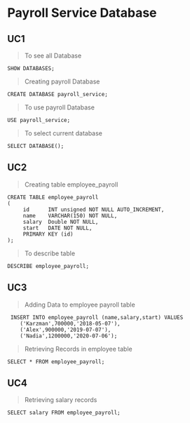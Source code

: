 # Payroll Service Database

## UC1

>To see all Database

`SHOW DATABASES;`

>Creating payroll Database

`CREATE DATABASE payroll_service;`

>To use payroll Database

`USE payroll_service;`

>To select current database

`SELECT DATABASE();`

## UC2 

> Creating table employee_payroll

```
CREATE TABLE employee_payroll
(
     id      INT unsigned NOT NULL AUTO_INCREMENT,
     name    VARCHAR(150) NOT NULL,
     salary  Double NOT NULL,
     start   DATE NOT NULL,
     PRIMARY KEY (id)
);

```

> To describe table

`DESCRIBE employee_payroll;`

## UC3

> Adding Data to employee payroll table

```
 INSERT INTO employee_payroll (name,salary,start) VALUES
    ('Karzman',700000,'2018-05-07'),
    ('Alex',900000,'2019-07-07'),
    ('Nadia',1200000,'2020-07-06');
```

> Retrieving Records in employee table

`SELECT * FROM employee_payroll;`

## UC4

>Retrieving salary records

`SELECT salary FROM employee_payroll;`
